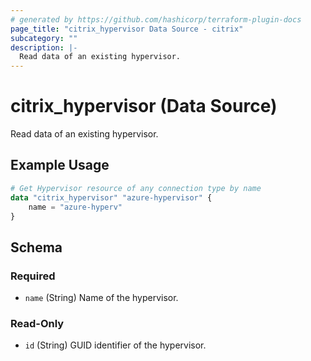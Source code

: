 ```yaml
---
# generated by https://github.com/hashicorp/terraform-plugin-docs
page_title: "citrix_hypervisor Data Source - citrix"
subcategory: ""
description: |-
  Read data of an existing hypervisor.
---
```


# citrix_hypervisor (Data Source)

Read data of an existing hypervisor.

## Example Usage

```terraform
# Get Hypervisor resource of any connection type by name
data "citrix_hypervisor" "azure-hypervisor" {
    name = "azure-hyperv"
}
```

<!-- schema generated by tfplugindocs -->
## Schema

### Required

- `name` (String) Name of the hypervisor.

### Read-Only

- `id` (String) GUID identifier of the hypervisor.


